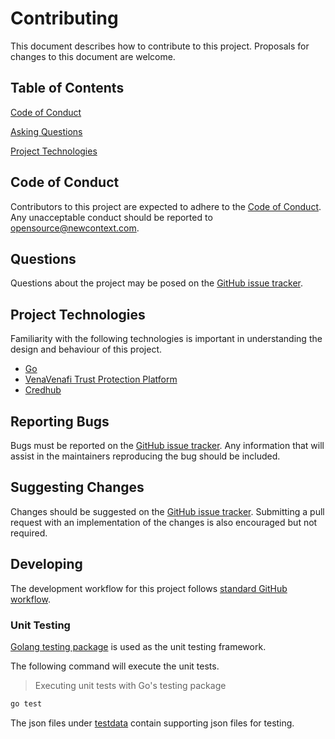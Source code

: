 # Contributing

This document describes how to contribute to this project.
Proposals for changes to this document are welcome.

## Table of Contents

[Code of Conduct](#code-of-conduct)

[Asking Questions](#asking-questions)

[Project Technologies](#project-technologies)

## Code of Conduct

Contributors to this project are expected to adhere to the
[Code of Conduct](CODE_OF_CONDUCT.md). Any unacceptable conduct
should be reported to opensource@newcontext.com.

## Questions

Questions about the project may be posed on the
[GitHub issue tracker][github-issue-tracker].

## Project Technologies

Familiarity with the following technologies is important in
understanding the design and behaviour of this project.

- [Go][go]
- [VenaVenafi Trust Protection Platform][venafi]
- [Credhub][credhub]

## Reporting Bugs

Bugs must be reported on the
[GitHub issue tracker](github-issue-tracker). Any information that will assist in the maintainers reproducing the bug should be included.

## Suggesting Changes

Changes should be suggested on the
[GitHub issue tracker](github-issue-tracker). Submitting a pull request with an implementation of the changes is also encouraged but not required.

## Developing

The development workflow for this project follows
[standard GitHub workflow](fork-a-repo).

### Unit Testing

[Golang testing package][gotest] is used as the unit testing framework.

The following command will execute the unit tests.

> Executing unit tests with Go's testing package

```sh
go test
```

The json files under [testdata](testdata) contain supporting json files for testing.

<!-- Markdown links and image definitions -->
[credhub]: https://docs.cloudfoundry.org/credhub/
[fork-a-repo]: https://help.github.com/articles/fork-a-repo/
[github-issue-tracker]: https://github.com/newcontext-oss/credhub-venafi/issues
[go]: https://golang.org/
[gotest]: https://golang.org/pkg/testing
[testdata]: https://github.com/newcontext-oss/credhub-venafi/tree/master/testdata
[venafi]: https://venafi.com
